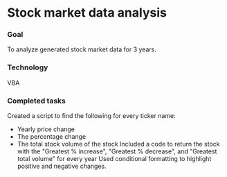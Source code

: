 # Stock market data analysis
### Goal
To analyze  generated stock market data for 3 years.

### Technology
VBA

### Completed tasks
Created a script to find the following for every ticker name:
- Yearly price change 
- The percentage change 
- The total stock volume of the stock
Included a code to return the stock with the "Greatest % increase", "Greatest % decrease", and "Greatest total volume" for every year
Used conditional formatting to highlight positive and negative changes.
